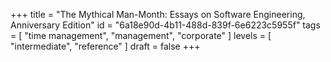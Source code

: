 +++
title = "The Mythical Man-Month: Essays on Software Engineering, Anniversary Edition"
id = "6a18e90d-4b11-488d-839f-6e6223c5955f"
tags = [ "time management", "management", "corporate" ]
levels = [ "intermediate", "reference" ]
draft = false
+++
